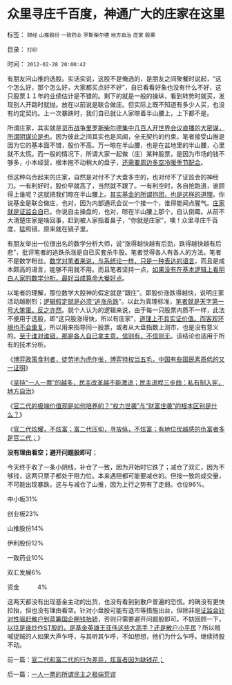 # 众里寻庄千百度，神通广大的庄家在这里

标签： `财经` `山推股份` `一致药业` `罗斯柴尔德` `地方自治` `庄家` `股票` 

目录： `打印`

时间： `2012-02-28 20:00:42`

有朋友问山推的选股。实话实说，这股不是俺选的，是朋友之间聚餐时说起，“这个怎么好，那个怎么好，大家都买点好不好”，自已看看好象也没有什么不好，这只股票１１年的业绩估计是不错的。剩下的就是一般的操纵，看到转势时就买，发现别人开路时就抛。放在以前说是联合做庄。但实际上既不知道有多少人买，也没有约定契约。上一次暴跌时，我们自已就让人家晾着半山腰上，上下都不是。

所谓庄家，其实就是[货币战争里罗斯柴尔德集中几百人开世界会议直播的大密谋，所谓阴谋论是也](../../../2011/8/27/共济会指“国际犹太人阴谋集团”即《货币战争》.md)。因为彼此之间其实也是风闻，全无契约的约束。笔者接受山推是因为它的基本面不错，股价不高。万一晾在半山腰，也是在盆地里的半山腰，心里就不太慌。而一般的情况下，所谓大家一起做（庄）某种股票，是因为市场的钱不够多，小本经营，根本拖不动稍大的盘子，[还需要周边多空冷暖季节配合](../../../2011/9/15/内幕消息操纵不了市场.md)。

但这种乌合起来的庄家，自然是对付不了大盘多空的，也对付不了证监会的神经刀。一有利好时，股价早就高了，当然就不跟了。一有利空时，各自抢跑道，谁顾得上谁呢？这就把我们晾在半山腰上。[其实基金的所谓抱团，也是这样的道理](../../../2007/9/16/中国股市庄家行为人近段坐庄行为跟踪.md)。你说基金是联合做庄，也对，因为内部通讯会议一个接一个，谁得能闻点腥气。[庄家就是证监会自](../../../2007/8/30/谁是中国股市最大的庄家.md)已。你说自主操盘的，也对，晾在半山腰上那个，自认倒霉。从前不大清楚庄家是啥回事，赶到被人家指着鼻子，“你就是庄家”，噢！众里寻庄千百度，猛照镜，原来就在镜子里。

有朋友举出一位很出名的数学分析大师，说“涨得越快越有后劲，跌得越快越有后悲”，批评笔者的追跌杀涨是自已买套杀牛股。笔者觉得各人有各人的方法。笔者不是数学粉丝。[数学对笔者来说，与系统论一样，只是一种表达的语言](../../../2012/2/25/《ThinkInJava》中的社会学和经济学分析.md)，而且是成本颇高的语言，能够不用就不用。而且笔者坚持一点，[如果没有在基本逻辑上看明白人家的数学分析，最好当成算命大餐好点](../../../2011/5/27/从行情分析理解经济学“主流”.md)。

以笔者的理解，那位数学大股神的假定就是“跟庄”。即股价涨跌得越快，说明庄家活动越剧烈；[逻辑假定就是必须“追涨杀跌](../../../2008/11/18/趋势投资：听庄家的话，赚庄家的钱.md)”。以此为真理标准，[笔者就是天字第一号大笨蛋。反之亦然](../../../2012/1/6/技术分析绝对化的政治意义和股神的奋斗.md)。就个人认为的逻辑来说，由于每一只股票内质不一样，此法不便用于选股，即“这只股涨得快，所以有庄家”，[道理上不具实证价值。而客观环境也不会重复](../../../2011/12/27/个案不具统计意义约束下的技术分析，未来波动无法预期.md)，所以用来指导同一股票，或者从大盘指数上测市，也是没有意义的。[至于谁对谁错，那是各人自已拿主意，信则有，不信则无](../../../2011/5/26/技术分析本质上是玄学.md)。该结论也适用于所有的技术分析。

《[博弈政策食利者，徒劳地为虎作伥，博弈特权当五毛，中国有些国民素质低的又一证明](../../../2012/2/27/博弈政策食利者，为虎作伥当五毛.md)》

《[坚持“一人一票”的越多，民主改革越不能激进；民主进程三步曲：私有制入宪，地方自治](../../../2012/2/27/越来越多人意识到“多数人的暴政”，中国民主越来越近了.md)》

《[官二代的极端价值观是如何培养的？“权力世袭”与“财富世袭”的根本区别是什么？](../../../2012/2/28/为什么私有制至关重要？官二代的极端价值观是如何形成的？.md)》

《[官二代炫耀，不炫富；富二代压抑，寻放纵，不炫富；有地位优越感的仇富者多是官二代；](../../../2012/2/28/官二代和富二代的行为差异，炫富者因为缺钱花；.md)》

**没有理由看空；避开问题股即可**；

今天终于收了一条小阴线，补仓了一致，因为开始时它跌了；减仓了双汇，因为不够钱，这两只票子都处于阻力位。本来遇阻都可能要减仓的。但按一致的成交量，不可能出现暴跌。这与与减仓了山推，因为上行之势有了走弱。仓位96%。

中小板31%

创业板23%

山推股份14%

伊利股份12%

一致药业10%

双汇发展6%

资金　　　4%

这两天都没有出现基金主动的出货，也没有看到到散户普遍的恐慌。的确没有更快拉抬，但也没有理由看空。针对小盘股可能有退市等措施出台，但除非是[证监会针对性驱赶散户到蓝筹国企圈钱抬轿](../../../2012/2/7/国企可以上市，政府也就可以上市，必定更“蓝筹”.md)，否则只需要避开问题股即可。不妨回顾一下，[以往是谁炒作ST股的，是基金英雄王亚伟这些大高手？还是散户小平民](../../../2007/9/8/ST金泰的乱葬岗埋葬了什么样的傻冒大散.md)？所以贼喊捉贼的人如果大声乍呼，与其听其乍呼，不如想想，他们为什么乍呼。继续持股不动。



前一篇：[官二代和富二代的行为差异，炫富者因为缺钱花；](../../../2012/2/28/官二代和富二代的行为差异，炫富者因为缺钱花；.md)

后一篇：[一人一票的所谓民主之极端荒谬](../../../2012/2/29/一人一票的所谓民主之极端荒谬.md)
